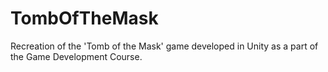 # TombOfTheMask
Recreation of the 'Tomb of the Mask' game developed in Unity as a part of the Game Development Course.
